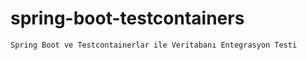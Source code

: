 # spring-boot-testcontainers
```
Spring Boot ve Testcontainerlar ile Veritabanı Entegrasyon Testi
```